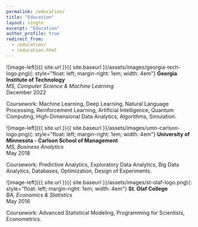 ```yaml
---
permalink: /education/
title: "Education"
layout: single
excerpt: "Education"
author_profile: true
redirect_from: 
  - /education/
  - /education.html
---
```


![image-left]({{ site.url }}{{ site.baseurl }}/assets/images/georgia-tech-logo.png){: style="float: left; margin-right: 1em; width: 4em"}
**Georgia Institute of Technology** <br>
*MS, Computer Science & Machine Learning* <br>
December 2022

Coursework: Machine Learning, Deep Learning, Natural Language Processing, Reinforcement Learning, Artificial Intelligence, Quantum Computing, High-Dimensional Data Analytics, Algorithms, Simulation.

![image-left]({{ site.url }}{{ site.baseurl }}/assets/images/umn-carlson-logo.png){: style="float: left; margin-right: 1em; width: 4em"}
**University of Minnesota - Carlson School of Management** <br>
*MS, Business Analytics* <br>
May 2018

Coursework: Predictive Analytics, Exploratory Data Analytics, Big Data Analytics, Databases, Optimization, Design of Experiments.

![image-left]({{ site.url }}{{ site.baseurl }}/assets/images/st-olaf-logo.png){: style="float: left; margin-right: 1em; width: 4em"} **St. Olaf College** <br>
*BA, Economics & Statistics* <br>
May 2016

Coursework: Advanced Statistical Modeling, Programming for Scientists, Econometrics.